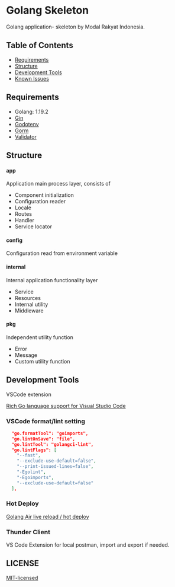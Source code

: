 # Golang Skeleton

Golang  application- skeleton by Modal Rakyat Indonesia.

## Table of Contents

- [Requirements](#requirements)
- [Structure](#structure)
- [Development Tools](#development-tools)
- [Known Issues](#known-issues)

## Requirements

- Golang: 1.19.2
- [Gin](https://github.com/gin-gonic/gin)
- [Godotenv](https://github.com/joho/godotenv)
- [Gorm](https://github.com/go-gorm/gorm)
- [Validator](https://github.com/go-playground/validator)

## Structure

#### app

Application main process layer, consists of

- Component initialization
- Configuration reader
- Locale
- Routes
- Handler
- Service locator

#### config

Configuration read from environment variable

#### internal

Internal application functionality layer

- Service
- Resources
- Internal utility
- Middleware

#### pkg

Independent utility function

- Error
- Message
- Custom utility function

## Development Tools

VSCode extension

[Rich Go language support for Visual Studio Code
](https://marketplace.visualstudio.com/items?itemName=golang.go)

### VSCode format/lint setting

```json
  "go.formatTool": "goimports",
  "go.lintOnSave": "file",
  "go.lintTool": "golangci-lint",
  "go.lintFlags": [
    "--fast",
    "--exclude-use-default=false",
    "--print-issued-lines=false",
    "-Egolint",
    "-Egoimports",
    "--exclude-use-default=false"
  ],
```

### Hot Deploy

[Golang Air live reload / hot deploy](https://github.com/cosmtrek/air)

### Thunder Client

VS Code Extension for local postman, import and export if needed.

## LICENSE

[MIT-licensed](https://github.com/yuliamc/skeleton-golang/blob/master/LICENSE)
